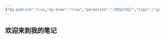 ```yaml
---
{"dg-publish":true,"dg-home":"true","permalink":"/网站介绍/","tags":["gardenEntry"],"dgPassFrontmatter":true,"created":"2025-03-24T14:10:18.663+08:00","updated":"2025-03-24T14:33:30.942+08:00"}
---
```



## 欢迎来到我的笔记
